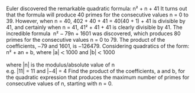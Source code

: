   Euler discovered the remarkable quadratic formula:  n&sup2; + n + 41  It turns out that the formula will produce 40 primes for the consecutive values n = 0 to 39. However, when n = 40, 402 + 40 + 41 = 40(40 + 1) + 41 is divisible by 41, and certainly when n = 41, 41&sup2; + 41 + 41 is clearly divisible by 41.  The incredible formula &nbsp;n&sup2; <img src='images/symbol_minus.gif' width='9' height='3' alt='&minus;' border='0' style='vertical-align:middle;' /> 79n + 1601 was discovered, which produces 80 primes for the consecutive values n = 0 to 79. The product of the coefficients, <img src='images/symbol_minus.gif' width='9' height='3' alt='&minus;' border='0' style='vertical-align:middle;' />79 and 1601, is <img src='images/symbol_minus.gif' width='9' height='3' alt='&minus;' border='0' style='vertical-align:middle;' />126479.  Considering quadratics of the form:    n&sup2; + an + b, where |a| <img src='images/symbol_lt.gif' width='10' height='10' alt='&lt;' border='0' style='vertical-align:middle;' /> 1000 and |b| <img src='images/symbol_lt.gif' width='10' height='10' alt='&lt;' border='0' style='vertical-align:middle;' /> 1000<br /><br />  where |n| is the modulus/absolute value of n<br />e.g. |11| = 11 and |<img src='images/symbol_minus.gif' width='9' height='3' alt='&minus;' border='0' style='vertical-align:middle;' />4| = 4    Find the product of the coefficients, a and b, for the quadratic expression that produces the maximum number of primes for consecutive values of n, starting with n = 0.    